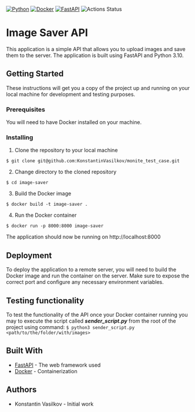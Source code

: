 [![Python](https://camo.githubusercontent.com/f13f8c8fd603bd94f3c006d5650ea82b0213e94c54ac4b93e1d56f765a068882/68747470733a2f2f696d672e736869656c64732e696f2f62616467652f4d616465253230776974682d507974686f6e2d677265656e3f6c6f676f3d707974686f6e266c6f676f436f6c6f723d776869746526636f6c6f72)](https://www.python.org/) 
[![Docker](https://camo.githubusercontent.com/68b1b15acde4efc8a882ad9dc399d73a7d72d6ffb69fd47f95c60772976d1218/68747470733a2f2f696d672e736869656c64732e696f2f7374617469632f76313f6d6573736167653d646f636b6572266c6f676f3d646f636b6572266c6162656c436f6c6f723d35633563356326636f6c6f723d303032633636266c6f676f436f6c6f723d7768697465266c6162656c3d253230267374796c653d706c6173746963)](https://www.docker.com/)
[![FastAPI](https://camo.githubusercontent.com/df632781b6517556307a8930711b0a92b2085f99a3a3ddad6433b96e315f0767/68747470733a2f2f696d672e736869656c64732e696f2f62616467652f466173744150492d302e36332e302d3030393638382e7376673f7374796c653d666c6174266c6f676f3d46617374415049266c6f676f436f6c6f723d7768697465)](https://fastapi.tiangolo.com/)
![Actions Status](https://github.com/KonstantinVasilkov/monite_test_case/actions/workflows/main.yml/badge.svg)


# Image Saver API

This application is a simple API that allows you to upload images and save them to the server. The application is built using FastAPI and Python 3.10.

## Getting Started
These instructions will get you a copy of the project up and running on your local machine for development and testing purposes.

### Prerequisites
You will need to have Docker installed on your machine.

### Installing
1. Clone the repository to your local machine

`$ git clone git@github.com:KonstantinVasilkov/monite_test_case.git`

2. Change directory to the cloned repository

`$ cd image-saver`

3. Build the Docker image

`$ docker build -t image-saver .`

4. Run the Docker container

`$ docker run -p 8000:8000 image-saver`

The application should now be running on http://localhost:8000

## Deployment
To deploy the application to a remote server, you will need to build the Docker image and run the container on the server. Make sure to expose the correct port and configure any necessary environment variables.

## Testing functionality 
To test the functionality of the API once your Docker container running you 
may to execute the script called ***sender_script.py*** from the root of 
the project using command:
`$ python3 sender_script.py <path/to/the/folder/with/images>`

## Built With
- [FastAPI](https://fastapi.tiangolo.com/) - The web framework used
- [Docker](https://www.docker.com/) - Containerization

## Authors
- Konstantin Vasilkov - Initial work